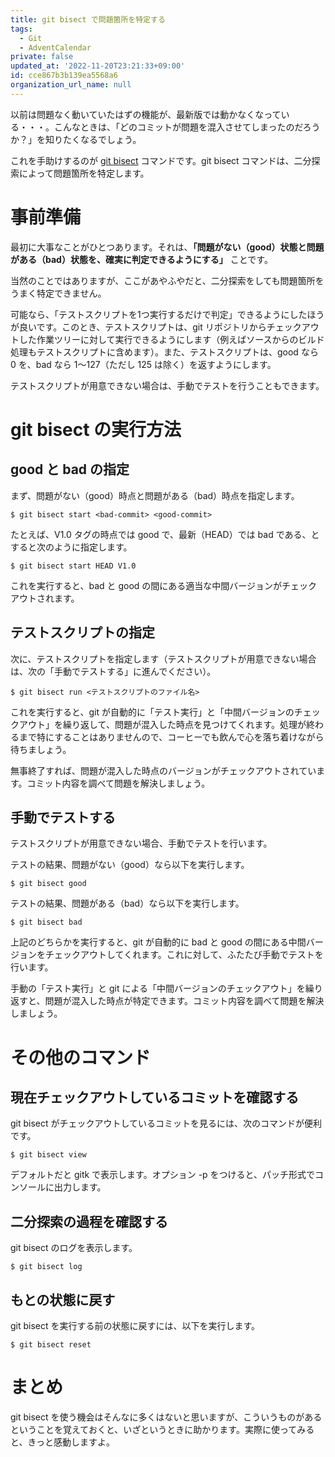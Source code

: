 ```yaml
---
title: git bisect で問題箇所を特定する
tags:
  - Git
  - AdventCalendar
private: false
updated_at: '2022-11-20T23:21:33+09:00'
id: cce867b3b139ea5568a6
organization_url_name: null
---
```

以前は問題なく動いていたはずの機能が、最新版では動かなくなっている・・・。こんなときは、「どのコミットが問題を混入させてしまったのだろうか？」を知りたくなるでしょう。

これを手助けするのが [git bisect](http://git-scm.com/docs/git-bisect) コマンドです。git bisect コマンドは、二分探索によって問題箇所を特定します。

事前準備
========

最初に大事なことがひとつあります。それは、__「問題がない（good）状態と問題がある（bad）状態を、確実に判定できるようにする」__ ことです。

当然のことではありますが、ここがあやふやだと、二分探索をしても問題箇所をうまく特定できません。

可能なら、「テストスクリプトを1つ実行するだけで判定」できるようにしたほうが良いです。このとき、テストスクリプトは、git リポジトリからチェックアウトした作業ツリーに対して実行できるようにします（例えばソースからのビルド処理もテストスクリプトに含めます）。また、テストスクリプトは、good なら 0 を、bad なら 1～127（ただし 125 は除く）を返すようにします。

テストスクリプトが用意できない場合は、手動でテストを行うこともできます。

git bisect の実行方法
=====================

good と bad の指定
------------------

まず、問題がない（good）時点と問題がある（bad）時点を指定します。

	$ git bisect start <bad-commit> <good-commit>

たとえば、V1.0 タグの時点では good で、最新（HEAD）では bad である、とすると次のように指定します。

	$ git bisect start HEAD V1.0

これを実行すると、bad と good の間にある適当な中間バージョンがチェックアウトされます。

テストスクリプトの指定
----------------------

次に、テストスクリプトを指定します（テストスクリプトが用意できない場合は、次の「手動でテストする」に進んでください）。

	$ git bisect run <テストスクリプトのファイル名>

これを実行すると、git が自動的に「テスト実行」と「中間バージョンのチェックアウト」を繰り返して、問題が混入した時点を見つけてくれます。処理が終わるまで特にすることはありませんので、コーヒーでも飲んで心を落ち着けながら待ちましょう。

無事終了すれば、問題が混入した時点のバージョンがチェックアウトされています。コミット内容を調べて問題を解決しましょう。

手動でテストする
----------------

テストスクリプトが用意できない場合、手動でテストを行います。

テストの結果、問題がない（good）なら以下を実行します。

	$ git bisect good

テストの結果、問題がある（bad）なら以下を実行します。

	$ git bisect bad

上記のどちらかを実行すると、git が自動的に bad と good の間にある中間バージョンをチェックアウトしてくれます。これに対して、ふたたび手動でテストを行います。

手動の「テスト実行」と git による「中間バージョンのチェックアウト」を繰り返すと、問題が混入した時点が特定できます。コミット内容を調べて問題を解決しましょう。

その他のコマンド
================

現在チェックアウトしているコミットを確認する
--------------------------------------------

git bisect がチェックアウトしているコミットを見るには、次のコマンドが便利です。

	$ git bisect view

デフォルトだと gitk で表示します。オプション -p をつけると、パッチ形式でコンソールに出力します。

二分探索の過程を確認する
------------------------

git bisect のログを表示します。

	$ git bisect log

もとの状態に戻す
----------------

git bisect を実行する前の状態に戻すには、以下を実行します。

	$ git bisect reset

まとめ
======

git bisect を使う機会はそんなに多くはないと思いますが、こういうものがあるということを覚えておくと、いざというときに助かります。実際に使ってみると、きっと感動しますよ。
